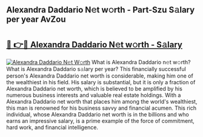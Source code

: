## Alexandra Daddario N𝚎t w𝚘rth - Part-Szu S𝚊lary per year AvZou

# <h2><a href="http://gc4afx.nevu.top/?p=Alexandra+Daddario">🔗 👉🔴 Alexandra Daddario N𝚎t w𝚘rth - S𝚊lary</a></h2>

[![Alexandra Daddario N𝚎t W𝚘rth](https://i.imgur.com/Oavwk0R.jpeg)](http://gc4afx.nevu.top/?p=Alexandra+Daddario)
What is Alexandra Daddario n𝚎t w𝚘rth? What is Alexandra Daddario s𝚊lary per year?
This financially successful person's Alexandra Daddario net worth is considerable, making him one of the wealthiest in his field. His salary is substantial, but it is only a fraction of Alexandra Daddario net worth, which is believed to be amplified by his numerous business interests and valuable real estate holdings. With a Alexandra Daddario net worth that places him among the world's wealthiest, this man is renowned for his business savvy and financial acumen. This rich individual, whose Alexandra Daddario net worth is in the billions and who earns an impressive salary, is a prime example of the force of commitment, hard work, and financial intelligence.
